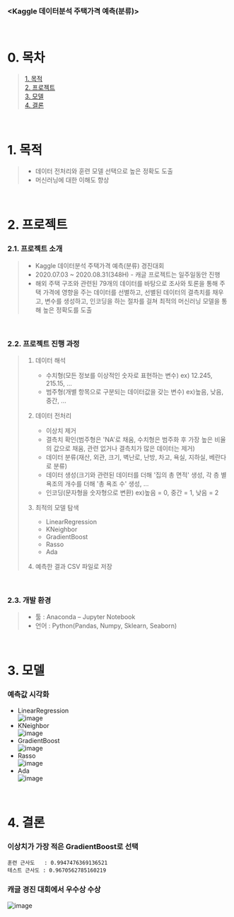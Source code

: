 ### <Kaggle 데이터분석 주택가격 예측(분류)>
​
​
# 0. 목차 
> [1. 목적](#1-목적)  
> [2. 프로젝트](#2-프로젝트)   
> [3. 모델](#3-모델)    
> [4. 결론](#4-결론)

​
​
# 1. 목적  
> * 데이터 전처리와 훈련 모델 선택으로 높은 정확도 도출
> * 머신러닝에 대한 이해도 향상

​
​
# 2. 프로젝트
### 2.1. 프로젝트 소개
> * Kaggle 데이터분석 주택가격 예측(분류) 경진대회
> * 2020.07.03 ~ 2020.08.31(348H) - 캐글 프로젝트는 일주일동안 진행
> * 해외 주택 구조와 관련된 79개의 데이터를 바탕으로 조사와 토론을 통해 주택 가격에 영향을 주는 데이터를 선별하고, 선별된 데이터의 결측치를 채우고, 변수를 생성하고, 인코딩을 하는 절차를 걸쳐 최적의 머신러닝 모델을 통해 높은 정확도를 도출

​
​
### 2.2. 프로젝트 진행 과정
> 1. 데이터 해석
>    * 수치형(모든 정보를 이상적인 숫자로 표현하는 변수) ex) 12.245, 215.15, ...
>    * 범주형(개별 항목으로 구분되는 데이터값을 갖는 변수) ex)높음, 낮음, 중간, ...
>    
> 2. 데이터 전처리
>    * 이상치 제거
>    * 결측치 확인(범주형은 'NA'로 채움, 수치형은 범주화 후 가장 높은 비율의 값으로 채움, 관련 없거나 결측치가 많은 데이터는 제거)
>    * 데이터 분류(재산, 외관, 크기, 벽난로, 난방, 차고, 욕실, 지하실, 베란다로 분류)
>    * 데이터 생성(크기와 관련된 데이터를 더해 '집의 총 면적' 생성, 각 층 별 욕조의 개수를 더해 '총 욕조 수' 생성, ...
>    * 인코딩(문자형을 숫자형으로 변환) ex)높음 = 0, 중간 = 1, 낮음 = 2
>    
> 3. 최적의 모델 탐색
>    * LinearRegression
>    * KNeighbor
>    * GradientBoost
>    * Rasso
>    * Ada
>    
> 4. 예측한 결과 CSV 파일로 저장

​
​
### 2.3. 개발 환경
> * 툴 : Anaconda – Jupyter Notebook   
> * 언어 : Python(Pandas, Numpy, Sklearn, Seaborn)

​
​ 
# 3. 모델
### 예측값 시각화
* LinearRegression   
![image](https://user-images.githubusercontent.com/82797757/121130689-b9d81700-c869-11eb-90cd-3e41385cb7e6.png)
* KNeighbor   
![image](https://user-images.githubusercontent.com/82797757/121130698-bc3a7100-c869-11eb-9d51-704825c0335d.png)
* GradientBoost   
![image](https://user-images.githubusercontent.com/82797757/121130705-be043480-c869-11eb-95c2-ff23d1ae3c46.png)
* Rasso   
![image](https://user-images.githubusercontent.com/82797757/121130712-bfcdf800-c869-11eb-8306-ac514bf338bb.png)
* Ada   
![image](https://user-images.githubusercontent.com/82797757/121130716-c0ff2500-c869-11eb-84ff-c4a4f3524395.png)

​
​ 
# 4. 결론 
### 이상치가 가장 적은 GradientBoost로 선택   
~~~
훈련 근사도   : 0.9947476369136521   
테스트 근사도 : 0.9670562785160219   
~~~
### 캐글 경진 대회에서 우수상 수상
![image](https://user-images.githubusercontent.com/82797757/121131666-138d1100-c86b-11eb-94c1-a0c07b7d1008.png)

